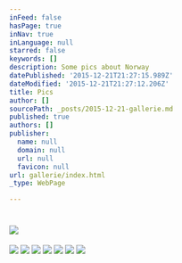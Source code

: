 ```yaml
---
inFeed: false
hasPage: true
inNav: true
inLanguage: null
starred: false
keywords: []
description: Some pics about Norway
datePublished: '2015-12-21T21:27:15.989Z'
dateModified: '2015-12-21T21:27:12.206Z'
title: Pics
author: []
sourcePath: _posts/2015-12-21-gallerie.md
published: true
authors: []
publisher:
  name: null
  domain: null
  url: null
  favicon: null
url: gallerie/index.html
_type: WebPage

---
```

# ![](https://the-grid-user-content.s3-us-west-2.amazonaws.com/b8fb77ca-b0f0-4cf8-8f28-873900dcc033.jpg)
![](https://the-grid-user-content.s3-us-west-2.amazonaws.com/db2b763e-71be-4370-909a-393e4e7728a0.jpg)
![](https://the-grid-user-content.s3-us-west-2.amazonaws.com/70bd9a82-6233-4d70-8ca2-56624dd3371e.jpg)
![](https://the-grid-user-content.s3-us-west-2.amazonaws.com/09a23b59-9121-47f7-af91-dc7ee3932062.jpg)
![](https://the-grid-user-content.s3-us-west-2.amazonaws.com/6e5af2b0-e514-4f6f-b0e4-50957f5959eb.jpg)
![](https://the-grid-user-content.s3-us-west-2.amazonaws.com/9265d8fb-3039-41cb-9651-98a637f1b764.jpg)
![](https://the-grid-user-content.s3-us-west-2.amazonaws.com/8e2c2c8c-5dea-4bb0-8be9-1fb7f9a01912.jpg)
![](https://the-grid-user-content.s3-us-west-2.amazonaws.com/b97de2f9-ee46-42ae-99c9-bb296f901d60.jpg)